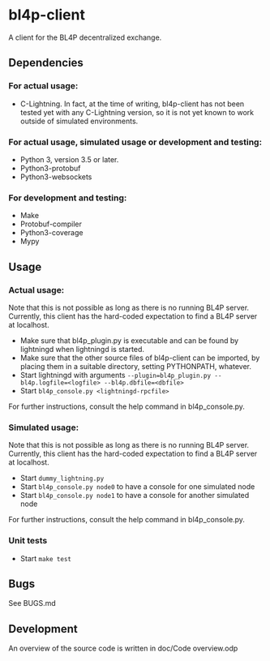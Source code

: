 # bl4p-client
A client for the BL4P decentralized exchange.

## Dependencies

### For actual usage:

* C-Lightning. In fact, at the time of writing, bl4p-client has not been tested
yet with any C-Lightning version, so it is not yet known to work outside of
simulated environments.

### For actual usage, simulated usage or development and testing:

* Python 3, version 3.5 or later.
* Python3-protobuf
* Python3-websockets

### For development and testing:

* Make
* Protobuf-compiler
* Python3-coverage
* Mypy

## Usage

### Actual usage:

Note that this is not possible as long as there is no running BL4P server.
Currently, this client has the hard-coded expectation to find a BL4P server at
localhost.

* Make sure that bl4p_plugin.py is executable and can be found by lightningd
when lightningd is started.
* Make sure that the other source files of bl4p-client can be imported, by
placing them in a suitable directory, setting PYTHONPATH, whatever.
* Start lightningd with arguments `--plugin=bl4p_plugin.py --bl4p.logfile=<logfile> --bl4p.dbfile=<dbfile>`
* Start `bl4p_console.py <lightningd-rpcfile>`

For further instructions, consult the help command in bl4p_console.py.

### Simulated usage:

Note that this is not possible as long as there is no running BL4P server.
Currently, this client has the hard-coded expectation to find a BL4P server at
localhost.

* Start `dummy_lightning.py`
* Start `bl4p_console.py node0` to have a console for one simulated node
* Start `bl4p_console.py node1` to have a console for another simulated node

For further instructions, consult the help command in bl4p_console.py.

### Unit tests

* Start `make test`

## Bugs
See BUGS.md

## Development
An overview of the source code is written in doc/Code overview.odp

